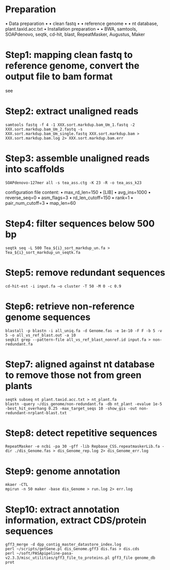 # Preparation
•	Data preparation
•	•	clean fastq
•	•	reference genome
•	•	nt database, plant.taxid.acc.txt
•	Installation preparation
•	•	BWA, samtools, SOAPdenovo, seqtk, cd-hit, blast, RepeatMasker, Augustus, Maker

# Step1: mapping clean fastq to reference genome, convert the output file to bam format
see 

# Step2: extract unaligned reads
```
samtools fastq -f 4 -1 XXX.sort.markdup.bam_Um_1.fastq -2 XXX.sort.markdup.bam_Um_2.fastq -s XXX.sort.markdup.bam_Um_single.fastq XXX.sort.markdup.bam > XXX.sort.markdup.bam.log 2> XXX.sort.markdup.bam.err
```

# Step3: assemble unaligned reads into scaffolds
```
SOAPdenovo-127mer all -s tea_ass.ctg -K 23 -R -o tea_ass_k23
```
configuration file content:
•	max_rd_len=150
•	[LIB]
•	avg_ins=1000
•	reverse_seq=0
•	asm_flags=3
•	rd_len_cutoff=150
•	rank=1
•	pair_num_cutoff=3
•	map_len=60

# Step4: filter sequences below 500 bp
```
seqtk seq -L 500 Tea_${i}_sort_markdup_un.fa > Tea_${i}_sort_markdup_un_seqtk.fa
```

# Step5: remove redundant sequences
```
cd-hit-est -i input.fa –o cluster -T 50 -M 0 -c 0.9
```

# Step6: retrieve non-reference genome sequences
```
blastall -p blastn -i all_uniq.fa -d Genome.fas -e 1e-10 -F F -b 5 -v 5 -o all_vs_ref_blast.out -a 10
seqkit grep --pattern-file all_vs_ref_blast_nonref.id input.fa > non-redundant.fa
```
# Step7: aligned against nt database to remove those not from green plants
```
seqtk subseq nt plant.taxid.acc.txt > nt_plant.fa
blastn -query ~/dis_genome/non-redundant.fa -db nt_plant -evalue 1e-5 -best_hit_overhang 0.25 -max_target_seqs 10 -show_gis -out non-redundant-nrplant-blast.txt
```

# Step8: detect repetitive sequences
```
RepeatMasker -e ncbi -pa 30 -gff -lib Repbase_CSS.repeatmaskerLib.fa -dir ./dis_Genome.fas > dis_Genome_rep.log 2> dis_Genome_err.log
```

# Step9: genome annotation
```
mkaer -CTL
mpirun -n 50 maker -base dis_Genome > run.log 2> err.log
```

# Step10: extract annotation information, extract CDS/protein sequences
```
gff3_merge -d dpp_contig_master_datastore_index.log
perl ~/scripts/getGene.pl dis_Genome.gff3 dis.fas > dis.cds
perl ~/soft/PASApipeline-pasa-v2.3.3/misc_utilities/gff3_file_to_proteins.pl gff3_file genome_db prot
```

